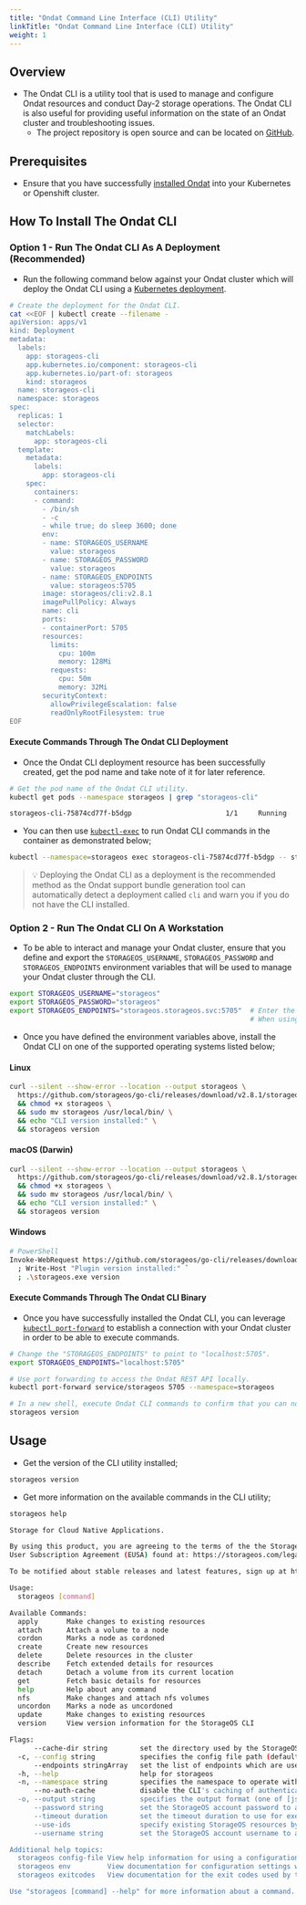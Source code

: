 ```yaml
---
title: "Ondat Command Line Interface (CLI) Utility"
linkTitle: "Ondat Command Line Interface (CLI) Utility"
weight: 1
---
```


## Overview

- The Ondat CLI is a utility tool that is used to manage and configure Ondat resources and conduct Day-2 storage operations. The Ondat CLI is also useful for providing useful information on the state of an Ondat cluster and troubleshooting issues.
  - The project repository is open source and can be located on [GitHub](https://github.com/storageos/go-cli).

## Prerequisites

- Ensure that you have successfully [installed Ondat](/docs/install/) into your Kubernetes or Openshift cluster.

## How To Install The Ondat CLI

### Option 1 - Run The Ondat CLI As A Deployment (Recommended)

- Run the following command below against your Ondat cluster which will deploy the Ondat CLI using a [Kubernetes deployment](https://kubernetes.io/docs/concepts/workloads/controllers/deployment/).

```bash
# Create the deployment for the Ondat CLI.
cat <<EOF | kubectl create --filename -
apiVersion: apps/v1
kind: Deployment
metadata:
  labels:
    app: storageos-cli
    app.kubernetes.io/component: storageos-cli
    app.kubernetes.io/part-of: storageos
    kind: storageos
  name: storageos-cli
  namespace: storageos
spec:
  replicas: 1
  selector:
    matchLabels:
      app: storageos-cli
  template:
    metadata:
      labels:
        app: storageos-cli
    spec:
      containers:
      - command:
        - /bin/sh
        - -c
        - while true; do sleep 3600; done
        env:
        - name: STORAGEOS_USERNAME
          value: storageos
        - name: STORAGEOS_PASSWORD
          value: storageos
        - name: STORAGEOS_ENDPOINTS
          value: storageos:5705
        image: storageos/cli:v2.8.1
        imagePullPolicy: Always
        name: cli
        ports:
        - containerPort: 5705
        resources:
          limits:
            cpu: 100m
            memory: 128Mi
          requests:
            cpu: 50m
            memory: 32Mi
        securityContext:
          allowPrivilegeEscalation: false
          readOnlyRootFilesystem: true
EOF
```

#### Execute Commands Through The Ondat CLI Deployment 

- Once the Ondat CLI deployment resource has been successfully created, get the pod name and take note of it for later reference.

```bash
# Get the pod name of the Ondat CLI utility.
kubectl get pods --namespace storageos | grep "storageos-cli"

storageos-cli-75874cd77f-b5dgp                       1/1     Running   0              35m
```

- You can then use [`kubectl-exec`](https://kubernetes.io/docs/tasks/debug/debug-application/get-shell-running-container/) to run Ondat CLI commands in the container as demonstrated below;

```bash
kubectl --namespace=storageos exec storageos-cli-75874cd77f-b5dgp -- storageos version
```

> 💡 Deploying the Ondat CLI as a deployment is the recommended method as the Ondat support bundle generation tool can automatically detect a deployment called `cli` and warn you if you do not have the CLI installed.

### Option 2 - Run The Ondat CLI On A Workstation

- To be able to interact and manage your Ondat cluster, ensure that you define and export the `STORAGEOS_USERNAME`, `STORAGEOS_PASSWORD` and `STORAGEOS_ENDPOINTS` environment variables that will be used to manage your Ondat cluster through the CLI.

```bash
export STORAGEOS_USERNAME="storageos"                    
export STORAGEOS_PASSWORD="storageos"
export STORAGEOS_ENDPOINTS="storageos.storageos.svc:5705"  # Enter the endpoint address of Ondat's REST API to access the cluster through the CLI.
                                                           # When using "kubectl port-forward" to access the cluster, change the endpoint to "localhost:5705".
```

- Once you have defined the environment variables above, install the Ondat CLI on one of the supported operating systems listed below;

#### Linux

```bash
curl --silent --show-error --location --output storageos \
  https://github.com/storageos/go-cli/releases/download/v2.8.1/storageos_linux_amd64 \
  && chmod +x storageos \
  && sudo mv storageos /usr/local/bin/ \
  && echo "CLI version installed:" \
  && storageos version
```

#### macOS (Darwin)

```bash
curl --silent --show-error --location --output storageos \
  https://github.com/storageos/go-cli/releases/download/v2.8.1/storageos_darwin_amd64 \
  && chmod +x storageos \
  && sudo mv storageos /usr/local/bin/ \
  && echo "CLI version installed:" \
  && storageos version
```

#### Windows

```bash
# PowerShell
Invoke-WebRequest https://github.com/storageos/go-cli/releases/download/v2.8.1/storageos_windows_amd64.exe -OutFile storageos.exe `
  ; Write-Host "Plugin version installed:" `
  ; .\storageos.exe version
```

#### Execute Commands Through The Ondat CLI Binary 

- Once you have successfully installed the Ondat CLI, you can leverage [`kubectl port-forward`](https://kubernetes.io/docs/tasks/access-application-cluster/port-forward-access-application-cluster/) to establish a connection with your Ondat cluster in order to be able to execute commands.

```bash
# Change the "STORAGEOS_ENDPOINTS" to point to "localhost:5705".
export STORAGEOS_ENDPOINTS="localhost:5705"

# Use port forwarding to access the Ondat REST API locally.
kubectl port-forward service/storageos 5705 --namespace=storageos

# In a new shell, execute Ondat CLI commands to confirm that you can now interact with your Ondat cluster.
storageos version
```

## Usage

- Get the version of the CLI utility installed;

```bash
storageos version
```

- Get more information on the available commands in the CLI utility;

```bash
storageos help
```

```bash
Storage for Cloud Native Applications.

By using this product, you are agreeing to the terms of the the StorageOS Ltd. End
User Subscription Agreement (EUSA) found at: https://storageos.com/legal/#eusa

To be notified about stable releases and latest features, sign up at https://my.storageos.com.

Usage:
  storageos [command]

Available Commands:
  apply       Make changes to existing resources
  attach      Attach a volume to a node
  cordon      Marks a node as cordoned
  create      Create new resources
  delete      Delete resources in the cluster
  describe    Fetch extended details for resources
  detach      Detach a volume from its current location
  get         Fetch basic details for resources
  help        Help about any command
  nfs         Make changes and attach nfs volumes
  uncordon    Marks a node as uncordoned
  update      Make changes to existing resources
  version     View version information for the StorageOS CLI

Flags:
      --cache-dir string        set the directory used by the StorageOS CLI to cache data that can be used for future commands (default "/Users/rodney/Library/Caches/storageos")
  -c, --config string           specifies the config file path (default "/Users/rodney/Library/Application Support/storageos/config.yaml")
      --endpoints stringArray   set the list of endpoints which are used when connecting to the StorageOS API (default [http://localhost:5705])
  -h, --help                    help for storageos
  -n, --namespace string        specifies the namespace to operate within for commands that require one (default "default")
      --no-auth-cache           disable the CLI's caching of authentication sessions
  -o, --output string           specifies the output format (one of [json yaml text]) (default "text")
      --password string         set the StorageOS account password to authenticate with (default "storageos")
      --timeout duration        set the timeout duration to use for execution of the command (default 15s)
      --use-ids                 specify existing StorageOS resources by their unique identifiers instead of by their names
      --username string         set the StorageOS account username to authenticate as (default "storageos")

Additional help topics:
  storageos config-file View help information for using a configuration file
  storageos env         View documentation for configuration settings which can be set in the environment
  storageos exitcodes   View documentation for the exit codes used by the StorageOS CLI

Use "storageos [command] --help" for more information about a command.
```
